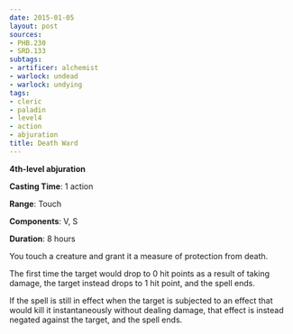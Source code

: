 ```yaml
---
date: 2015-01-05
layout: post
sources:
- PHB.230
- SRD.133
subtags:
- artificer: alchemist
- warlock: undead
- warlock: undying
tags:
- cleric
- paladin
- level4
- action
- abjuration
title: Death Ward
---
```


**4th-level abjuration**

**Casting Time**: 1 action

**Range**: Touch

**Components**: V, S

**Duration**: 8 hours

You touch a creature and grant it a measure of protection from death.

The first time the target would drop to 0 hit points as a result of taking damage, the target instead drops to 1 hit point, and the spell ends.

If the spell is still in effect when the target is subjected to an effect that would kill it instantaneously without dealing damage, that effect is instead negated against the target, and the spell ends.
